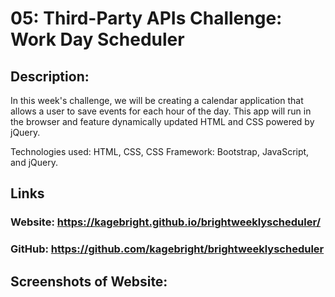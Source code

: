# 05: Third-Party APIs Challenge: Work Day Scheduler

## Description:
  In this week's challenge, we will be creating a calendar application that 
  allows a user to save events for each hour of the day. This app will 
  run in the browser and feature dynamically updated HTML and CSS powered 
  by jQuery.

  Technologies used: HTML, CSS, CSS Framework: Bootstrap, JavaScript, and jQuery.

## Links
### Website: https://kagebright.github.io/brightweeklyscheduler/
### GitHub: https://github.com/kagebright/brightweeklyscheduler

## Screenshots of Website: 
